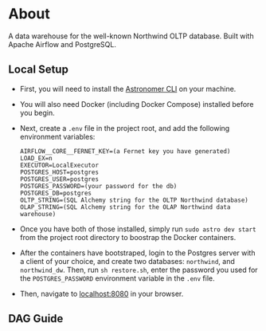 
# About

A data warehouse for the well-known Northwind OLTP database. Built with Apache Airflow and PostgreSQL.

## Local Setup

- First, you will need to install the [Astronomer CLI](https://www.astronomer.io/docs/cloud/stable/develop/cli-quickstart) on your machine.

- You will also need Docker (including Docker Compose) installed before you begin.

- Next, create a `.env` file in the project root, and add the following environment variables:
    ```
    AIRFLOW__CORE__FERNET_KEY=(a Fernet key you have generated)
    LOAD_EX=n
    EXECUTOR=LocalExecutor
    POSTGRES_HOST=postgres
    POSTGRES_USER=postgres 
    POSTGRES_PASSWORD=(your password for the db)
    POSTGRES_DB=postgres
    OLTP_STRING=(SQL Alchemy string for the OLTP Northwind database)
    OLAP_STRING=(SQL Alchemy string for the OLAP Northwind data warehouse)
    ```

- Once you have both of those installed, simply run `sudo astro dev start` from the project root directory to boostrap the Docker containers.
- After the containers have bootstraped, login to the Postgres server with a client of your choice, and create two databases: `northwind`, and `northwind_dw`. Then, run `sh restore.sh`, enter the password you used for the `POSTGRES_PASSWORD` environment variable in the `.env` file.  
- Then, navigate to [localhost:8080](localhost:8080) in your browser.


## DAG Guide


